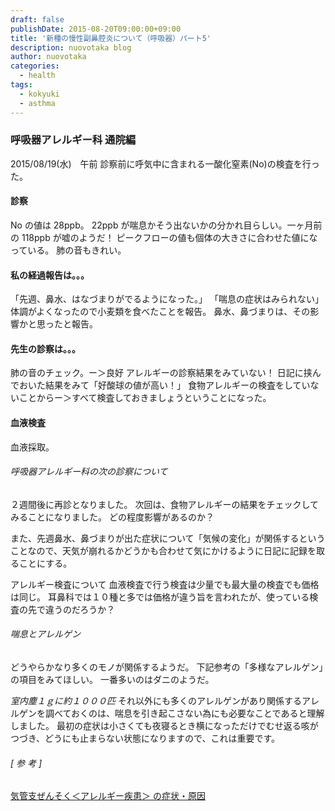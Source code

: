 ```yaml
---
draft: false
publishDate: 2015-08-20T09:00:00+09:00
title: '新種の慢性副鼻腔炎について（呼吸器）パート5'
description: nuovotaka blog
author: nuovotaka
categories:
  - health
tags:
  - kokyuki
  - asthma
---
```


### 呼吸器アレルギー科 通院編

2015/08/19(水)　午前
診察前に呼気中に含まれる一酸化窒素(No)の検査を行った。

#### 診察

No の値は 28ppb。
22ppb が喘息かそう出ないかの分かれ目らしい。一ヶ月前の 118ppb が嘘のようだ！
ピークフローの値も個体の大きさに合わせた値になっている。
肺の音もきれい。

#### 私の経過報告は。。。

「先週、鼻水、はなづまりがでるようになった。」
「喘息の症状はみられない」
体調がよくなったので小麦類を食べたことを報告。
鼻水、鼻づまりは、その影響かと思ったと報告。

#### 先生の診察は。。。

肺の音のチェック。ー＞良好
アレルギーの診察結果をみていない！
日記に挟んでおいた結果をみて「好酸球の値が高い！」
食物アレルギーの検査をしていないことからー＞すべて検査しておきましょうということになった。

#### 血液検査

血液採取。

###### 呼吸器アレルギー科の次の診察について

２週間後に再診となりました。
次回は、食物アレルギーの結果をチェックしてみることになりました。
どの程度影響があるのか？

また、先週鼻水、鼻づまりが出た症状について「気候の変化」が関係するということなので、天気が崩れるかどうかも合わせて気にかけるように日記に記録を取ることにする。

アレルギー検査について
血液検査で行う検査は少量でも最大量の検査でも価格は同じ。
耳鼻科では１０種と多では価格が違う旨を言われたが、使っている検査の先で違うのだろうか？

###### 喘息とアレルゲン

どうやらかなり多くのモノが関係するようだ。
下記参考の「多様なアレルゲン」の項目をみてほしい。
一番多いのはダニのようだ。

_室内塵１ｇに約１０００匹_
それ以外にも多くのアレルゲンがあり関係するアレルゲンを調べておくのは、喘息を引き起こさない為にも必要なことであると理解しました。
最初の症状は小さくても夜寝るとき横になっただけでむせ返る咳がつづき、どうにも止まらない状態になりますので、これは重要です。

###### [ 参 考 ]

[気管支ぜんそく＜アレルギー疾患＞ の症状・原因](http://health.goo.ne.jp/medical/10S10800)
